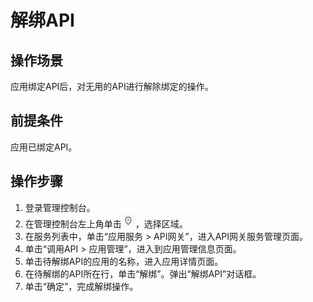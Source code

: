 # 解绑API<a name="ZH-CN_TOPIC_0084768159"></a>

## 操作场景<a name="section1731012541118"></a>

应用绑定API后，对无用的API进行解除绑定的操作。

## 前提条件<a name="section83110548119"></a>

应用已绑定API。

## 操作步骤<a name="section8731554122615"></a>

1.  登录管理控制台。
2.  在管理控制台左上角单击![](figures/icon-region.png)，选择区域。
3.  在服务列表中，单击“应用服务 \> API网关”，进入API网关服务管理页面。
4.  单击“调用API \> 应用管理”，进入到应用管理信息页面。
5.  单击待解绑API的应用的名称，进入应用详情页面。
6.  在待解绑的API所在行，单击“解绑”。弹出“解绑API”对话框。
7.  单击“确定”，完成解绑操作。

